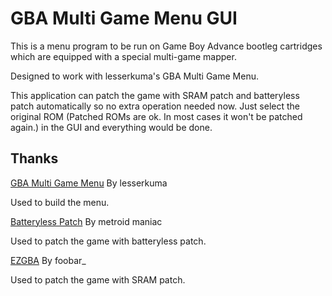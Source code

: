 # GBA Multi Game Menu  GUI

This is a menu program to be run on Game Boy Advance bootleg cartridges which are equipped with a special multi-game
mapper.

Designed to work with lesserkuma's GBA Multi Game Menu.

This application can patch the game with SRAM patch and batteryless patch automatically so no extra operation needed
now. Just select the original ROM (Patched ROMs are ok. In most cases it won't be patched again.) in the GUI and
everything would be done.

## Thanks

[GBA Multi Game Menu](https://github.com/lesserkuma/GBA_MultiMenu) By lesserkuma

Used to build the menu.

[Batteryless Patch](https://github.com/metroid-maniac/gba-auto-batteryless-patcher) By metroid maniac

Used to patch the game with batteryless patch.

[EZGBA](https://gbatemp.net/threads/release-ezgba-v0-1-0a-an-ez4-compatible-rom-patcher.395464/) By foobar_

Used to patch the game with SRAM patch.